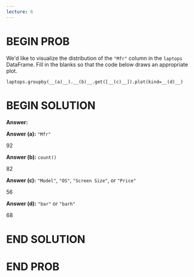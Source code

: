 ```yaml
---
lecture: 6
---
```


# BEGIN PROB

We'd like to visualize the distribution of the `"Mfr"` column in the
`laptops` DataFrame. Fill in the blanks so that the code below draws an
appropriate plot.

    laptops.groupby(__(a)__).__(b)__.get([__(c)__]).plot(kind=__(d)__)

# BEGIN SOLUTION

**Answer:** 

**Answer (a):** `"Mfr"`

<average>92</average>

**Answer (b):** `count()`

<average>82</average>

**Answer (c):** `"Model"`, `"OS"`, `"Screen Size"`, or `"Price"`

<average>56</average>

**Answer (d):** `"bar"` or `"barh"`

<average>68</average>


# END SOLUTION

# END PROB